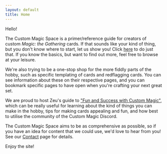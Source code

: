 ```yaml
---
layout: default
title: Home
---
```


Hello!

The Custom Magic Space is a primer/reference guide for creators of custom *Magic: the Gathering* cards. If that sounds like your kind of thing, but you don't know where to start, let us show you! Click [here](programs) to do just that. If you know the basics, but want to find out more, feel free to browse at your leisure.

We're also trying to be a one-stop shop for the more fiddly parts of the hobby, such as specific templating of cards and redflagging cards. You can see information about these on their respective pages, and you can bookmark specific pages to have open when you're crafting your next great set.

We are proud to host Zeu's guide to ["Fun and Success with Custom Magic"](/zeu-s-guide/introduction), which can be really useful for learning about the kind of things you can make in the hobby, tips for making cards appealing and fun, and how best to utilise the community of the Custom Magic Discord.

The Custom Magic Space aims to be as comprehensive as possible, so if you have an idea for content that we could use, we'd love to hear from you! See our [Contact](contact-us.html) page for details.

Enjoy the site!